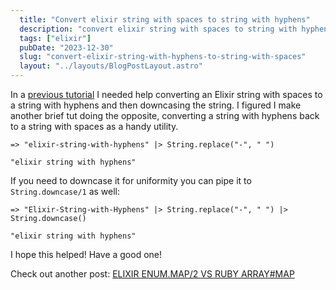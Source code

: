 ```yaml
---
  title: "Convert elixir string with spaces to string with hyphens"
  description: "convert elixir string with spaces to string with hyphens"
  tags: ["elixir"]
  pubDate: "2023-12-30"
  slug: "convert-elixir-string-with-hyphens-to-string-with-spaces"
  layout: "../layouts/BlogPostLayout.astro"
---
```


In a [previous tutorial](https://tinytechtuts.com/convert-elixir-string-with-spaces-to-string-with-hyphens) I needed help converting an Elixir string with spaces to a string with hyphens and then downcasing the string. I figured I make another brief tut doing the opposite, converting a string with hyphens back to a string with spaces as a handy utility.

```
=> "elixir-string-with-hyphens" |> String.replace("-", " ")

"elixir string with hyphens"
```

If you need to downcase it for uniformity you can pipe it to `String.downcase/1` as well:

```
=> "Elixir-String-with-Hyphens" |> String.replace("-", " ") |> String.downcase()

"elixir string with hyphens"
```

I hope this helped! Have a good one!

Check out another post:
[ELIXIR ENUM.MAP/2 VS RUBY ARRAY#MAP](https://tinytechtuts.com/elixir-enum-map-vs-ruby-array-map)
